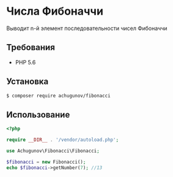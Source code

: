 # Числа Фибоначчи

Выводит n-й элемент последовательности чисел Фибоначчи

## Требования

- PHP 5.6

## Установка

```bash
$ composer require achugunov/fibonacci
```

## Использование

```php
<?php

require __DIR__ . '/vendor/autoload.php';

use Achugunov\Fibonacci\Fibonacci;

$fibonacci = new Fibonacci();
echo $fibonacci->getNumber(7); //13
```